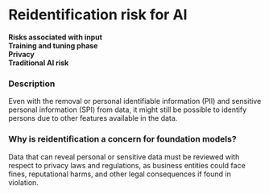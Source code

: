# Reidentification risk for AI

**Risks associated with input** \
**Training and tuning phase** \
**Privacy** \
**Traditional AI risk**

### Description

Even with the removal or personal identifiable information (PII) and sensitive personal information (SPI) from data, it might still be possible to identify persons due to other features available in the data.

### Why is reidentification a concern for foundation models?

Data that can reveal personal or sensitive data must be reviewed with respect to privacy laws and regulations, as business entities could face fines, reputational harms, and other legal consequences if found in violation.
